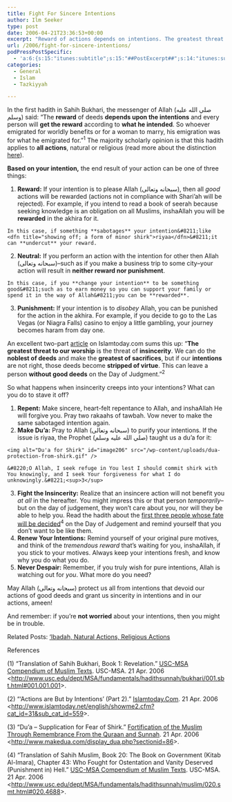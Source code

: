 ```yaml
---
title: Fight For Sincere Intentions
author: Ilm Seeker
type: post
date: 2006-04-21T23:36:53+00:00
excerpt: "Reward of actions depends on intentions. The greatest threat is insincerity, it strips deeds of virtue. Repent, make du'a, and remember the akhira."
url: /2006/fight-for-sincere-intentions/
podPressPostSpecific:
  - 'a:6:{s:15:"itunes:subtitle";s:15:"##PostExcerpt##";s:14:"itunes:summary";s:15:"##PostExcerpt##";s:15:"itunes:keywords";s:17:"##WordPressCats##";s:13:"itunes:author";s:10:"##Global##";s:15:"itunes:explicit";s:2:"No";s:12:"itunes:block";s:2:"No";}'
categories:
  - General
  - Islam
  - Tazkiyyah

---
```

In the first hadith in Sahih Bukhari, the messenger of Allah (صلي الله عليه وسلم) said: &#8220;The **reward** of deeds **depends upon the intentions** and every person will **get the reward** according to **what he intended**. So whoever emigrated for worldly benefits or for a woman to marry, his emigration was for what he emigrated for.&#8221;<sup>1</sup> The majority scholarly opinion is that this hadith applies to **all actions**, natural or religious (read more about the distinction [here][1]).

**Based on your intention,** the end result of your action can be one of three things:

  1. **Reward:** If your intention is to please Allah (سبحانه وتعالى), then all _good_ actions will be rewarded (actions not in compliance with Shari&#8217;ah will be rejected). For example, if you intend to read a book of seerah because seeking knowledge is an obligation on all Muslims, inshaAllah you will be **rewarded** in the akhira for it.
  
    In this case, if something **sabotages** your intention&#8211;like <dfn title="showing off; a form of minor shirk">riyaa</dfn>&#8211;it can **undercut** your reward.
  2. **Neutral:** If you perform an action with the intention for other then Allah (سبحانه وتعالى)&#8211;such as if you make a business trip to some city&#8211;your action will result in **neither reward nor punishment**.
  
    In this case, if you **change your intention** to be something good&#8211;such as to earn money so you can support your family or spend it in the way of Allah&#8211;you can be **rewarded**.
  3. **Punishment:** If your intention is to _disobey_ Allah, you can be punished for the action in the akhira. For example, if you decide to go to the Las Vegas (or Niagra Falls) casino to enjoy a little gambling, your journey becomes haram from day one.

An excellent two-part [article][2] on Islamtoday.com sums this up: &#8220;**The greatest threat to our worship** is the threat of **insincerity**. We can do the **noblest of deeds** and make the **greatest of sacrifices**, but if our **intentions** are not right, those deeds become **stripped of virtue**. This can leave a person **without good deeds** on the Day of Judgment.&#8221;<sup>2</sup>

So what happens when insincerity creeps into your intentions? What can you do to stave it off?

  1. **Repent:** Make sincere, heart-felt repentance to Allah, and inshaAllah He will forgive you. Pray two rakaahs of tawbah. Vow never to make the same sabotaged intention again.
  2. **Make Du&#8217;a:** Pray to Allah (سبحانه وتعالى) to purify your intentions. If the issue is riyaa, the Prophet (صلي الله عليه وسلم) taught us a du&#8217;a for it:
  
    <img alt="Du'a for Shirk" id="image206" src="/wp-content/uploads/dua-protection-from-shirk.gif" />
  
    &#8220;O Allah, I seek refuge in You lest I should commit shirk with You knowingly, and I seek Your forgiveness for what I do unknowingly.&#8221;<sup>3</sup>
  3. **Fight the Insincerity:** Realize that an insincere action will not benefit you _at all_ in the hereafter. You might impress this or that person _temporarily_&#8211;but on the day of judgement, they won&#8217;t care about you, nor will they be able to help you. Read the hadith about the [first three people whose fate will be decided][3]<sup>4</sup> on the Day of Judgement and remind yourself that you don&#8217;t want to be like them.
  4. **Renew Your Intentions:** Remind yourself of your original pure motives, and think of the _tremendous reward_ that&#8217;s waiting for you, inshaAllah, if you stick to your motives. Always keep your intentions fresh, and know why you do what you do.
  5. **Never Despair:** Remember, if you truly wish for pure intentions, Allah is watching out for _you_. What more do you need?

May Allah (سبحانه وتعالى) protect us all from intentions that devoid our actions of good deeds and grant us sincerity in intentions and in our actions, ameen!

And remember: if you&#8217;re **not worried** about your intentions, then you might be in trouble.

<p class="metaInformation">
  Related Posts: <a href="/ibadah-natural-actions-religious-actions/">&#8216;Ibadah, Natural Actions, Religious Actions<br /> </a>
</p>

<div id="referencesTitle">
  References
</div>

<p class="reference">
  (1) “Translation of Sahih Bukhari, Book 1: Revelation.” <u>USC-MSA Compendium of Muslim Texts</u>. USC-MSA. 21 Apr. 2006 <<a href="http://www.usc.edu/dept/MSA/fundamentals/hadithsunnah/bukhari/001.sbt.html#001.001.001">http://www.usc.edu/dept/MSA/fundamentals/hadithsunnah/bukhari/001.sbt.html#001.001.001</a>>.
</p>

<p class="reference">
  (2) &#8220;&#8216;Actions are But by Intentions&#8217; (Part 2).&#8221; <u>Islamtoday.Com</u>. 21 Apr. 2006 <<a href="http://www.islamtoday.net/english/showme2.cfm?cat_id=31&#038;sub_cat_id=559">http://www.islamtoday.net/english/showme2.cfm?cat_id=31&sub_cat_id=559</a>>.
</p>

<p class="reference">
  (3) &#8220;Du&#8217;a &#8211; Supplication for Fear of Shirk.&#8221; <u>Fortification of the Muslim Through Remembrance From the Quraan and Sunnah</u>. 21 Apr. 2006 <<a href="http://www.makedua.com/display_dua.php?sectionid=86">http://www.makedua.com/display_dua.php?sectionid=86</a>>.
</p>

<p class="reference">
  (4) “Translation of Sahih Muslim, Book 20: The Book on Government (Kitab Al-Imara), Chapter 43: Who Fought for Ostentation and Vanity Deserved (Punishment in) Hell.” <u>USC-MSA Compendium of Muslim Texts</u>. USC-MSA. 21 Apr. 2006 <<a href="http://www.usc.edu/dept/MSA/fundamentals/hadithsunnah/muslim/020.smt.html#020.4688">http://www.usc.edu/dept/MSA/fundamentals/hadithsunnah/muslim/020.smt.html#020.4688</a>>.
</p>

 [1]: /ibadah-natural-actions-religious-actions/
 [2]: http://www.islamtoday.net/english/showme2.cfm?cat_id=31&sub_cat_id=559
 [3]: http://www.usc.edu/dept/MSA/fundamentals/hadithsunnah/muslim/020.smt.html#020.4688